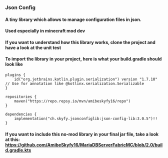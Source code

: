 ### Json Config

#### A tiny library which allows to manage configuration files in json.

#### Used especially in minecraft mod dev

#### If you want to understand how this library works, clone the project and have a look at the unit test

#### To import the library in your project, here is what your build.gradle should look like

```
plugins {
    id("org.jetbrains.kotlin.plugin.serialization") version "1.7.10" // Use for annotation like @kotlinx.serialization.Serializable
}

repositories {
    maven("https://repo.repsy.io/mvn/amibeskyfy16/repo")
}

dependencies {
    implementation("ch.skyfy.jsonconfiglib:json-config-lib:3.0.5")!!
}
```

#### If you want to include this no-mod library in your final jar file, take a look at this: https://github.com/AmibeSkyfy16/MariaDBServerFabricMC/blob/2.0/build.gradle.kts

